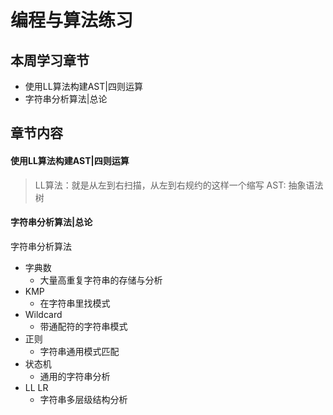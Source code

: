 # 编程与算法练习

## 本周学习章节
* 使用LL算法构建AST|四则运算
* 字符串分析算法|总论

## 章节内容

#### 使用LL算法构建AST|四则运算

> LL算法：就是从左到右扫描，从左到右规约的这样一个缩写
> AST: 抽象语法树



#### 字符串分析算法|总论

字符串分析算法
* 字典数
  * 大量高重复字符串的存储与分析
* KMP
  * 在字符串里找模式
* Wildcard
  * 带通配符的字符串模式
* 正则
  * 字符串通用模式匹配
* 状态机
  * 通用的字符串分析
* LL LR
  * 字符串多层级结构分析